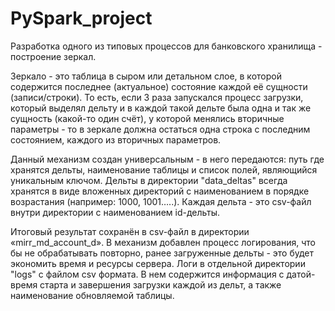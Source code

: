 # PySpark_project
Разработка одного из типовых процессов для банковского хранилища - построение зеркал.

Зеркало - это таблица в сыром или детальном слое, в которой содержится последнее (актуальное) состояние каждой еë сущности (записи/строки). То есть, если 3 раза запускался процесс загрузки, который выделял дельту и в каждой такой дельте была одна и так же сущность (какой-то один счëт), у которой менялись вторичные параметры - то в зеркале должна остаться одна строка с последним состоянием, каждого из вторичных параметров.

Данный механизм создан универсальным - в него передаются:  путь где хранятся дельты, наименование таблицы и список полей, являющийся уникальным ключом. 
Дельты в директории "data_deltas" всегда хранятся в виде вложенных директорий с наименованием в порядке возрастания (например: 1000, 1001…..). Каждая дельта - это csv-файл внутри директории с наименованием id-дельты.

Итоговый результат сохранëн в csv-файл в директории «mirr_md_account_d».
В механизм добавлен процесс логирования, что бы не обрабатывать повторно, ранее загруженные дельты - это будет экономить время и ресурсы сервера.
Логи в отдельной директории "logs" с файлом csv формата. В нем содержится информация с датой-время старта и завершения загрузки каждой из дельт, а также наименование обновляемой таблицы.

